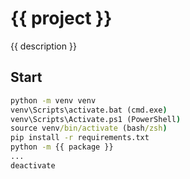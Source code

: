 # {{ project }}

{{ description }}

## Start

```cmd
python -m venv venv
venv\Scripts\activate.bat (cmd.exe)
venv\Scripts\Activate.ps1 (PowerShell)
source venv/bin/activate (bash/zsh)
pip install -r requirements.txt
python -m {{ package }}
...
deactivate
```

